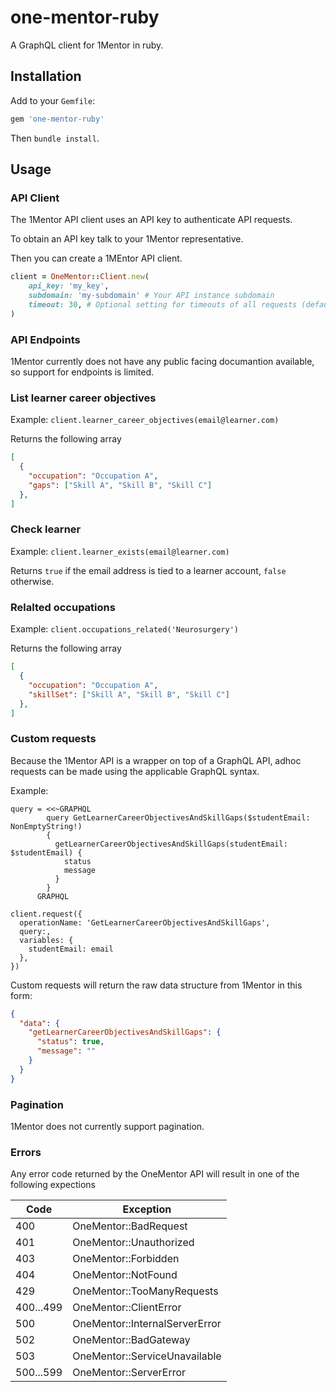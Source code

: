 # one-mentor-ruby

A GraphQL client for 1Mentor in ruby.

## Installation

Add to your `Gemfile`:

```ruby
gem 'one-mentor-ruby'
```

Then `bundle install`.

## Usage

### API Client

The 1Mentor API client uses an API key to authenticate API requests.

To obtain an API key talk to your 1Mentor representative.

Then you can create a 1MEntor API client.

```ruby
client = OneMentor::Client.new(
    api_key: 'my_key',
    subdomain: 'my-subdomain' # Your API instance subdomain
    timeout: 30, # Optional setting for timeouts of all requests (default 60)
)
```

### API Endpoints

1Mentor currently does not have any public facing documantion available, so support for endpoints is limited.

### List learner career objectives

Example: `client.learner_career_objectives(email@learner.com)`

Returns the following array

```json
[
  {
    "occupation": "Occupation A",
    "gaps": ["Skill A", "Skill B", "Skill C"]
  },
]
```

### Check learner

Example: `client.learner_exists(email@learner.com)`

Returns `true` if the email address is tied to a learner account, `false` otherwise.

### Relalted occupations

Example: `client.occupations_related('Neurosurgery')`

Returns the following array

```json
[
  {
    "occupation": "Occupation A",
    "skillSet": ["Skill A", "Skill B", "Skill C"]
  },
]
```

### Custom requests

Because the 1Mentor API is a wrapper on top of a GraphQL API, adhoc requests can be made
using the applicable GraphQL syntax.

Example:

```
query = <<~GRAPHQL
        query GetLearnerCareerObjectivesAndSkillGaps($studentEmail: NonEmptyString!)
        {
          getLearnerCareerObjectivesAndSkillGaps(studentEmail: $studentEmail) {
            status
            message
          }
        }
      GRAPHQL

client.request({
  operationName: 'GetLearnerCareerObjectivesAndSkillGaps',
  query:,
  variables: {
    studentEmail: email
  },
})
```

Custom requests will return the raw data structure from 1Mentor in this form:

```json
{
  "data": {
    "getLearnerCareerObjectivesAndSkillGaps": {
      "status": true,
      "message": ""
    }
  }
}
```

### Pagination

1Mentor does not currently support pagination.

### Errors

Any error code returned by the OneMentor API will result in one of the following expections

|Code|Exception|
|----|---------|
|400| OneMentor::BadRequest|
|401| OneMentor::Unauthorized|
|403| OneMentor::Forbidden|
|404| OneMentor::NotFound|
|429| OneMentor::TooManyRequests|
|400...499| OneMentor::ClientError|
|500| OneMentor::InternalServerError|
|502| OneMentor::BadGateway|
|503| OneMentor::ServiceUnavailable|
|500...599| OneMentor::ServerError|
